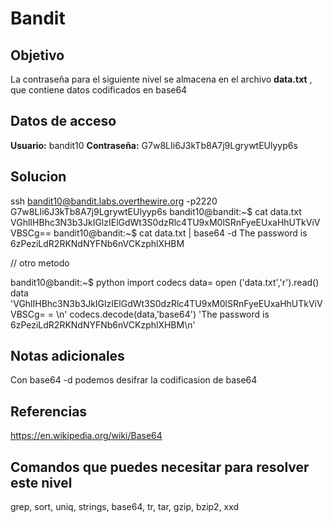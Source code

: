 # Bandit
## Objetivo
La contraseña para el siguiente nivel se almacena en el archivo **data.txt** , que contiene datos codificados en base64

## Datos de acceso
**Usuario:** bandit10
**Contraseña:** G7w8LIi6J3kTb8A7j9LgrywtEUlyyp6s

## Solucion
ssh bandit10@bandit.labs.overthewire.org -p2220
G7w8LIi6J3kTb8A7j9LgrywtEUlyyp6s
bandit10@bandit:~$ cat data.txt
VGhlIHBhc3N3b3JkIGlzIElGdWt3S0dzRlc4TU9xM0lSRnFyeEUxaHhUTkViVVBSCg==
bandit10@bandit:~$ cat data.txt | base64 -d
The password is 6zPeziLdR2RKNdNYFNb6nVCKzphlXHBM

// otro metodo

bandit10@bandit:~$ python
import codecs
data= open ('data.txt','r').read()
data
'VGhlIHBhc3N3b3JkIGlzIElGdWt3S0dzRlc4TU9xM0lSRnFyeEUxaHhUTkViVVBSCg= = \n'
codecs.decode(data,'base64')
'The password is 6zPeziLdR2RKNdNYFNb6nVCKzphlXHBM\n'

## Notas adicionales
Con base64 -d podemos desifrar la codificasion de base64

## Referencias
https://en.wikipedia.org/wiki/Base64

## Comandos que puedes necesitar para resolver este nivel
grep, sort, uniq, strings, base64, tr, tar, gzip, bzip2, xxd